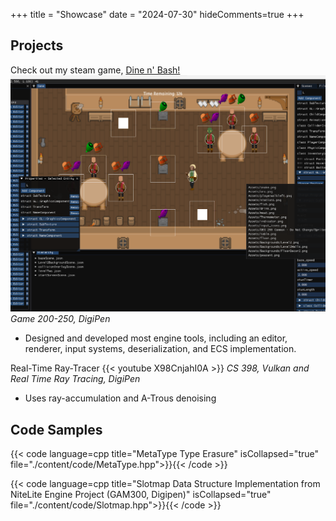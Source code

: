 +++
title = "Showcase"
date = "2024-07-30"
hideComments=true
+++

## Projects

Check out my steam game, [Dine n' Bash!](https://store.steampowered.com/app/3123460/Dine_n_Bash/)
![dine_n_bash_editor](dine_n_bash_editor.png)
_Game 200-250, DigiPen_
- Designed and developed most engine tools, including an editor, renderer, input systems, deserialization, and ECS implementation. 

Real-Time Ray-Tracer
{{< youtube X98CnjahI0A >}}
*CS 398, Vulkan and Real Time Ray Tracing, DigiPen*
- Uses ray-accumulation and A-Trous denoising

## Code Samples

{{< code language=cpp title="MetaType Type Erasure" isCollapsed="true" file="./content/code/MetaType.hpp">}}{{< /code >}}

{{< code language=cpp title="Slotmap Data Structure Implementation from NiteLite Engine Project (GAM300, Digipen)" isCollapsed="true" file="./content/code/Slotmap.hpp">}}{{< /code >}}
